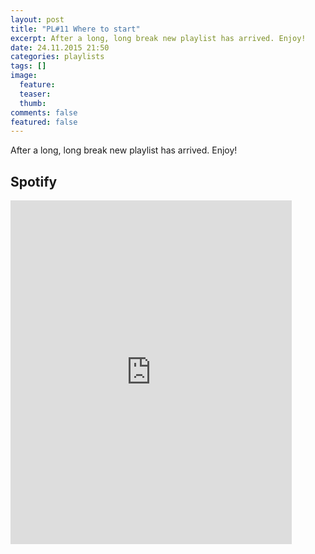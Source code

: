 ```yaml
---
layout: post
title: "PL#11 Where to start"
excerpt: After a long, long break new playlist has arrived. Enjoy!
date: 24.11.2015 21:50
categories: playlists
tags: []
image:
  feature:
  teaser:
  thumb:
comments: false
featured: false
---
```

After a long, long break new playlist has arrived. Enjoy!

## Spotify

<iframe src="https://embed.spotify.com/?uri=spotify%3Auser%3A1173952261%3Aplaylist%3A33SaEICb5lo7QDr4Kj2kzQ&theme=white" 
  width="450" 
  height="550" 
  frameborder="0" 
  allowtransparency="true">
</iframe>

